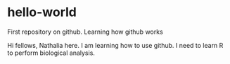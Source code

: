 # hello-world
First repository on github. Learning how github works

Hi fellows, 
Nathalia here. I am learning how to use github. I need to learn R to perform biological analysis.
